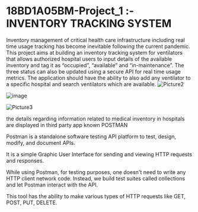 # 18BD1A05BM-Project_1 :-INVENTORY TRACKING SYSTEM
Inventory management of critical health care infrastructure including real time usage tracking has become inevitable following the current pandemic.
This project aims at building an inventory tracking system for ventilators that allows authorized hospital users to input details of the available inventory and tag it as “occupied”, “available” and “in-maintenance”. The three status can also be updated using a secure API for real time usage metrics. The application should have the ability to also add any ventilator to a specific hospital and search ventilators which are available.
![Picture2](https://user-images.githubusercontent.com/55947622/132516958-11bff1cd-30e0-49b3-a884-94b527f3c371.png)
 
![image](https://user-images.githubusercontent.com/55947622/132517520-dc3a3291-6f88-420d-a397-08fd6f10090b.png)

 ![Picture3](https://user-images.githubusercontent.com/55947622/132517995-6f7e7f8d-9d28-49b3-9ac0-6f876c8f5715.png)

the details  regarding information related to medical inventory in hospitals are displayed in third party app known POSTMAN
  
  Postman is a standalone software testing API platform to test, design, modify, and document APIs. 

It is a simple Graphic User Interface for sending and viewing HTTP requests and responses.

While using Postman, for testing purposes, one doesn't need to write any HTTP client network code. Instead, we build test suites called collections and let Postman interact with the API.

This tool has the ability to make various types of HTTP requests like GET, POST, PUT, DELETE.


  
 


  
 

